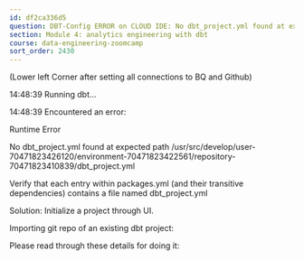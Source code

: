 ```yaml
---
id: df2ca336d5
question: DBT-Config ERROR on CLOUD IDE: No dbt_project.yml found at expected path
section: Module 4: analytics engineering with dbt
course: data-engineering-zoomcamp
sort_order: 2430
---
```


(Lower left Corner after setting all connections to BQ and Github)

14:48:39 Running dbt...

14:48:39 Encountered an error:

Runtime Error

No dbt_project.yml found at expected path /usr/src/develop/user-70471823426120/environment-70471823422561/repository-70471823410839/dbt_project.yml

Verify that each entry within packages.yml (and their transitive dependencies) contains a file named dbt_project.yml

Solution: Initialize a project through UI.

Importing git repo of an existing dbt project:

Please read through these details for doing it:


